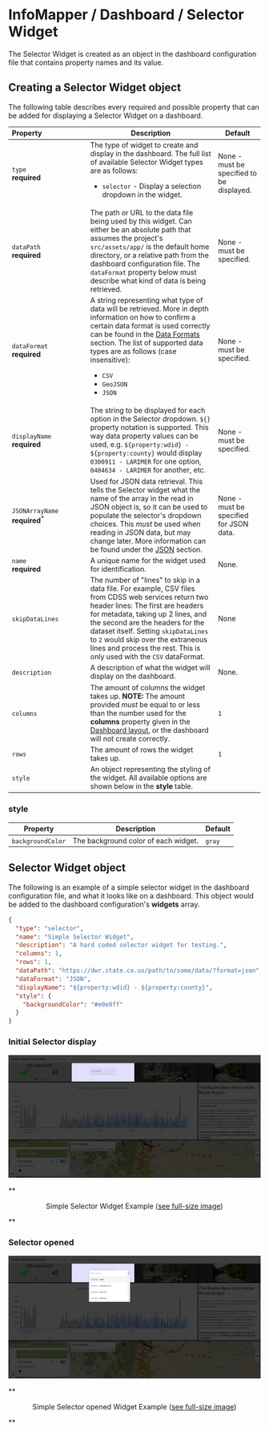 # InfoMapper / Dashboard / Selector Widget #

The Selector Widget is created as an object in the dashboard configuration file that
contains property names and its value.

## Creating a Selector Widget object ##

The following table describes every required and possible property that can be added
for displaying a Selector Widget on a dashboard.

| **Property**&nbsp;&nbsp;&nbsp;&nbsp;&nbsp;&nbsp;&nbsp;&nbsp;&nbsp;&nbsp;&nbsp;&nbsp;&nbsp;&nbsp;&nbsp;&nbsp;&nbsp;&nbsp;&nbsp;&nbsp;&nbsp;&nbsp; | **Description** | **Default** |
| ---- | ---- | ---- |
| `type`<br>**required** | The type of widget to create and display in the dashboard. The full list of available Selector Widget types are as follows:<br><ul><li>`selector` - Display a selection dropdown in the widget.</li></ul> | None - must be specified to be displayed. |
| `dataPath`<br>**required** | The path or URL to the data file being used by this widget. Can either be an absolute path that assumes the project's `src/assets/app/` is the default home directory, or a relative path from the dashboard configuration file. The `dataFormat` property below must describe what kind of data is being retrieved. | None - must be specified. |
| `dataFormat`<br>**required** | A string representing what type of data will be retrieved. More in depth information on how to confirm a certain data format is used correctly can be found in the [Data Formats](./dataFormat.md#data-formats) section. The list of supported data types are as follows (case insensitive):<br><ul><li>`CSV`</li><li>`GeoJSON`</li><li>`JSON`</li></ul> | None - must be specified. |
| `displayName`<br>**required** | The string to be displayed for each option in the Selector dropdown. `${}` property notation is supported. This way data property values can be used, e.g. `${property:wdid} - ${property:county}` would display `0300911 - LARIMER` for one option, `0404634 - LARIMER` for another, etc. | None - must be specified. |
| `JSONArrayName`<br>**required**<sup>*</sup> | Used for JSON data retrieval. This tells the Selector widget what the name of the array in the read in JSON object is, so it can be used to populate the selector's dropdown choices. This *must* be used when reading in JSON data, but may change later. More information can be found under the [JSON](#json) section. | None - must be specified for JSON data. |
| `name`<br>**required** | A unique name for the widget used for identification. | None. |
| `skipDataLines` | The number of "lines" to skip in a data file. For example, CSV files from CDSS web services return two header lines: The first are headers for metadata, taking up 2 lines, and the second are the headers for the dataset itself. Setting `skipDataLines` to `2` would skip over the extraneous lines and process the rest. This is only used with the `CSV` dataFormat. | None |
| `description` | A description of what the widget will display on the dashboard. | None. |
| `columns` | The amount of columns the widget takes up. **NOTE:** The amount provided *must* be equal to or less than the number used for the **columns** property given in the [Dashboard layout](./add-dashboard.md#layout), or the dashboard will not create correctly. | `1` |
| `rows` | The amount of rows the widget takes up. | `1` |
| `style` | An object representing the styling of the widget. All available options are shown below in the **style** table. |  |

### style ###

| **Property** | **Description** | **Default** |
| ---- | ---- | ---- |
| `backgroundColor` | The background color of each widget. | `gray` |

## Selector Widget object ##

The following is an example of a simple selector widget in the dashboard configuration
file, and what it looks like on a dashboard. This object would be added to the
dashboard configuration's **widgets** array.

```json
{
  "type": "selector",
  "name": "Simple Selector Widget",
  "description": "A hard coded selector widget for testing.",
  "columns": 1,
  "rows": 1,
  "dataPath": "https://dwr.state.co.us/path/to/some/data/?format=json",
  "dataFormat": "JSON",
  "displayName": "${property:wdid} - ${property:county}",
  "style": {
    "backgroundColor": "#e0e0ff"
  }
}
```

### Initial Selector display ###

![Simple Selector Closed Widget](./images/simple-selector.png)

**<p style="text-align: center;">
Simple Selector Widget Example (<a href="../images/simple-selector.png">see full-size image</a>)
</p>**

### Selector opened ###

![Simple Selector Open Widget](./images/simple-selector-open.png)

**<p style="text-align: center;">
Simple Selector opened Widget Example (<a href="../images/simple-selector-open.png">see full-size image</a>)
</p>**